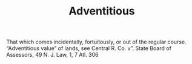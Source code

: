 ---
title: Adventitious
letter: A
permalink: "/definitions/adventitious.html"
body: That which comes incidentally, fortuitously, or out of the regular course. “Adventitious
  value” of lands, see Central R. Co. v”. State Board of Assessors, 49 N. J. Law,
  1, 7 Atl. 306
published_at: '2018-07-07'
layout: post
---